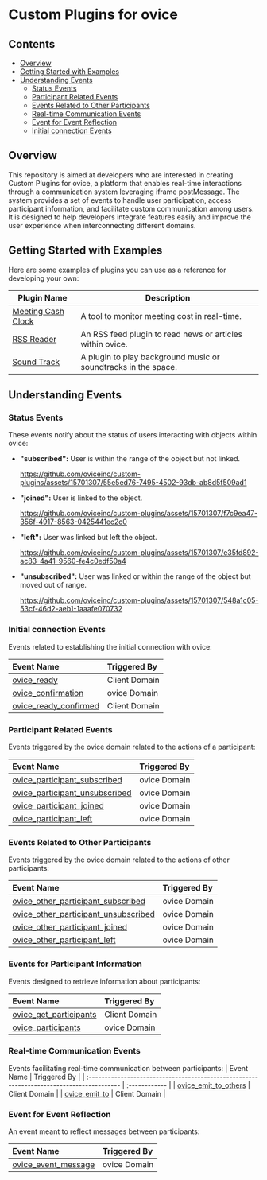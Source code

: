 # Custom Plugins for ovice

## Contents

- [Overview](#overview)
- [Getting Started with Examples](#getting-started-with-examples)
- [Understanding Events](#understanding-events)
  - [Status Events](#status-events)
  - [Participant Related Events](#participant-related-events)
  - [Events Related to Other Participants](#events-related-to-other-participants)
  - [Real-time Communication Events](#real-time-communication-events)
  - [Event for Event Reflection](#event-for-event-reflection)
  - [Initial connection Events](#initial-connection-events)

## Overview

This repository is aimed at developers who are interested in creating Custom Plugins for ovice, a platform that enables real-time interactions through a communication system leveraging iframe postMessage. The system provides a set of events to handle user participation, access participant information, and facilitate custom communication among users. It is designed to help developers integrate features easily and improve the user experience when interconnecting different domains.

## Getting Started with Examples

Here are some examples of plugins you can use as a reference for developing your own:

| Plugin Name                                | Description                                                    |
| ------------------------------------------ | -------------------------------------------------------------- |
| [Meeting Cash Clock](./meeting-cash-clock) | A tool to monitor meeting cost in real-time.                   |
| [RSS Reader](./rss-reader)                 | An RSS feed plugin to read news or articles within ovice.      |
| [Sound Track](./soundtrack/)               | A plugin to play background music or soundtracks in the space. |

## Understanding Events

### Status Events

These events notify about the status of users interacting with objects within ovice:

- **"subscribed":** User is within the range of the object but not linked.

  https://github.com/oviceinc/custom-plugins/assets/15701307/55e5ed76-7495-4502-93db-ab8d5f509ad1

- **"joined":** User is linked to the object.

  https://github.com/oviceinc/custom-plugins/assets/15701307/f7c9ea47-356f-4917-8563-0425441ec2c0

- **"left":** User was linked but left the object.

  https://github.com/oviceinc/custom-plugins/assets/15701307/e35fd892-ac83-4a41-9560-fe4c0edf50a4

- **"unsubscribed":** User was linked or within the range of the object but moved out of range.

  https://github.com/oviceinc/custom-plugins/assets/15701307/548a1c05-53cf-46d2-aeb1-1aaafe070732

### Initial connection Events

Events related to establishing the initial connection with ovice:

| Event Name                                                                                | Triggered By  |
| :---------------------------------------------------------------------------------------- | :------------ |
| [ovice_ready](./docs/technical_details_for_developers.md#ovice_ready)                     | Client Domain |
| [ovice_confirmation](./docs/technical_details_for_developers.md#ovice_confirmation)       | ovice Domain  |
| [ovice_ready_confirmed](./docs/technical_details_for_developers.md#ovice_ready_confirmed) | Client Domain |

### Participant Related Events

Events triggered by the ovice domain related to the actions of a participant:

| Event Name                                                                                                  | Triggered By |
| :---------------------------------------------------------------------------------------------------------- | :----------- |
| [ovice_participant_subscribed](./docs/technical_details_for_developers.md#ovice_participant_subscribed)     | ovice Domain |
| [ovice_participant_unsubscribed](./docs/technical_details_for_developers.md#ovice_participant_unsubscribed) | ovice Domain |
| [ovice_participant_joined](./docs/technical_details_for_developers.md#ovice_participant_joined)             | ovice Domain |
| [ovice_participant_left](./docs/technical_details_for_developers.md#ovice_participant_left)                 | ovice Domain |

### Events Related to Other Participants

Events triggered by the ovice domain related to the actions of other participants:

| Event Name                                                                                                              | Triggered By |
| :---------------------------------------------------------------------------------------------------------------------- | :----------- |
| [ovice_other_participant_subscribed](./docs/technical_details_for_developers.md#ovice_other_participant_subscribed)     | ovice Domain |
| [ovice_other_participant_unsubscribed](./docs/technical_details_for_developers.md#ovice_other_participant_unsubscribed) | ovice Domain |
| [ovice_other_participant_joined](./docs/technical_details_for_developers.md#ovice_other_participant_joined)             | ovice Domain |
| [ovice_other_participant_left](./docs/technical_details_for_developers.md#ovice_other_participant_left)                 | ovice Domain |

### Events for Participant Information

Events designed to retrieve information about participants:

| Event Name                                                                                  | Triggered By  |
| :------------------------------------------------------------------------------------------ | :------------ |
| [ovice_get_participants](./docs/technical_details_for_developers.md#ovice_get_participants) | Client Domain |
| [ovice_participants](./docs/technical_details_for_developers.md#ovice_participants)         | ovice Domain  |

### Real-time Communication Events

Events facilitating real-time communication between participants:
| Event Name | Triggered By |
| :---------------------------------------------------------------------------------------- | :------------ |
| [ovice_emit_to_others](./docs/technical_details_for_developers.md#ovice_emit_to_others) | Client Domain |
| [ovice_emit_to](./docs/technical_details_for_developers.md#ovice_emit_to) | Client Domain |

### Event for Event Reflection

An event meant to reflect messages between participants:

| Event Name                                                                            | Triggered By |
| :------------------------------------------------------------------------------------ | :----------- |
| [ovice_event_message](./docs/technical_details_for_developers.md#ovice_event_message) | ovice Domain |
